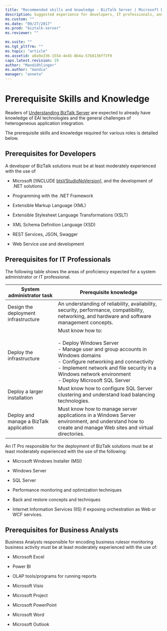 ```yaml
---
title: "Recommended skills and knowledge - BizTalk Server | Microsoft Docs"
description: Suggested experience for developers, IT professionals, and business analysists when working with BizTalk Server, including knowledge with Visual Studio, XML, JSON, Windows Server, SQL Server, performance, high availability, and more.
ms.custom: ""
ms.date: "09/27/2017"
ms.prod: "biztalk-server"
ms.reviewer: ""

ms.suite: ""
ms.tgt_pltfrm: ""
ms.topic: "article"
ms.assetid: a0a9a336-1554-4e45-8b4a-57b8136ff3f0
caps.latest.revision: 19
author: "MandiOhlinger"
ms.author: "mandia"
manager: "anneta"
---
```

# Prerequisite Skills and Knowledge
Readers of [Understanding BizTalk Server](../core/understanding-biztalk-server.md) are expected to already have knowledge of EAI technologies and the general challenges of heterogeneous application integration.  
  
 The prerequisite skills and knowledge required for various roles is detailed below.  
  
## Prerequisites for Developers  
 A developer of BizTalk solutions must be at least moderately experienced with the use of  
  
- Microsoft [!INCLUDE [btsVStudioNoVersion](../includes/btsvstudionoversion-md.md)], and the development of .NET solutions  
  
- Programming with the .NET Framework  
  
- Extensible Markup Language (XML)  
  
- Extensible Stylesheet Language Transformations (XSLT)  
  
- XML Schema Definition Language (XSD)  

- REST Services, JSON, Swagger
  
- Web Service use and development  
  
## Prerequisites for IT Professionals  
 The following table shows the areas of proficiency expected for a system administrator or IT professional.  
  
|System administrator task|Prerequisite knowledge|  
|-------------------------------|----------------------------|  
|Design the deployment infrastructure|An understanding of reliability, availability, security, performance, compatibility, networking, and hardware and software management concepts.|  
|Deploy the infrastructure|Must know how to:<br /><br /> -   Deploy Windows Server<br />-   Manage user and group accounts in Windows domains<br />-   Configure networking and connectivity<br />-   Implement network and file security in a Windows network environment<br />-   Deploy Microsoft SQL Server|  
|Deploy a larger installation|Must know how to configure SQL Server clustering and understand load balancing technologies.|  
|Deploy and manage a BizTalk application|Must know how to manage server applications in a Windows Server environment, and understand how to create and manage Web sites and virtual directories.|  
  
 An IT Pro responsible for the deployment of BizTalk solutions must be at least moderately experienced with the use of the following:  
  
-   Microsoft Windows Installer (MSI)  
  
-   Windows Server  
  
-   SQL Server  
  
-   Performance monitoring and optimization techniques  
  
-   Back and restore concepts and techniques  
  
-   Internet Information Services (IIS) if exposing orchestration as Web or WCF services.  
  
## Prerequisites for Business Analysts  
 Business Analysts responsible for encoding business rulesor monitoring business activity must be at least moderately experienced with the use of: 
  
-   Microsoft Excel  

-   Power BI
  
-   OLAP tools/programs for running reports  
  
-   Microsoft Visio  
  
-   Microsoft Project  
  
-   Microsoft PowerPoint  
  
-   Microsoft Word  
  
-   Microsoft Outlook  
